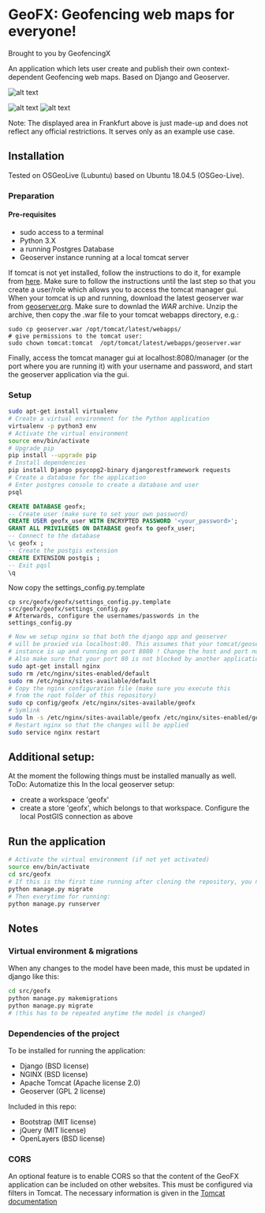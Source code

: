 # GeoFX: Geofencing web maps for everyone!
Brought to you by GeofencingX

An application which lets user create and publish their own context-dependent Geofencing web maps. Based on Django and Geoserver.

![alt text](https://raw.githubusercontent.com/HsKA-OSGIS/GeoFX/main/img/geofx_screenshot3.PNG)

![alt text](https://raw.githubusercontent.com/HsKA-OSGIS/GeoFX/main/img/geofx_screenshot1.PNG)
![alt text](https://raw.githubusercontent.com/HsKA-OSGIS/GeoFX/main/img/geofx_screenshot2.PNG)

Note: The displayed area in Frankfurt above is just made-up and does not reflect any official restrictions. It serves only as an example use case.

## Installation
Tested on OSGeoLive (Lubuntu) based on Ubuntu 18.04.5 (OSGeo-Live).

### Preparation
#### Pre-requisites
- sudo access to a terminal
- Python 3.X
- a running Postgres Database
- Geoserver instance running at a local tomcat server

If tomcat is not yet installed, follow the instructions to do it, for example from [here](https://linuxize.com/post/how-to-install-tomcat-9-on-ubuntu-18-04/). Make sure to follow the instructions until the last step so that you create a user/role which allows you to access the tomcat manager gui.
When your tomcat is up and running, download the latest geoserver war from [geoserver.org](http://geoserver.org/release/stable/). Make sure to downlad the *WAR* archive. Unzip the archive, then copy the .war file to your tomcat webapps directory, e.g.:

```
sudo cp geoserver.war /opt/tomcat/latest/webapps/
# give permissions to the tomcat user:
sudo chown tomcat:tomcat  /opt/tomcat/latest/webapps/geoserver.war
```
Finally, access the tomcat manager gui at localhost:8080/manager (or the port where you are running it) with your username and password, and start the geoserver application via the gui.


### Setup
```bash
sudo apt-get install virtualenv
# Create a virtual environment for the Python application
virtualenv -p python3 env
# Activate the virtual environment
source env/bin/activate
# Upgrade pip
pip install --upgrade pip
# Install dependencies
pip install Django psycopg2-binary djangorestframework requests
# Create a database for the application
# Enter postgres console to create a database and user
psql
```

```SQL
CREATE DATABASE geofx;
-- Create user (make sure to set your own password)
CREATE USER geofx_user WITH ENCRYPTED PASSWORD '<your_password>';
GRANT ALL PRIVILEGES ON DATABASE geofx to geofx_user;
-- Connect to the database
\c geofx ;
-- Create the postgis extension
CREATE EXTENSION postgis ;
-- Exit pqsl
\q
```

Now copy the settings_config.py.template
```
cp src/geofx/geofx/settings_config.py.template src/geofx/geofx/settings_config.py
# Afterwards, configure the usernames/passwords in the settings_config.py
```

```bash
# Now we setup nginx so that both the django app and geoserver
# will be proxied via localhost:80. This assumes that your tomcat/geoserver
# instance is up and running on port 8080 ! Change the host and port numbers if necessary.
# Also make sure that your port 80 is not blocked by another application.
sudo apt-get install nginx
sudo rm /etc/nginx/sites-enabled/default
sudo rm /etc/nginx/sites-available/default
# Copy the nginx configuration file (make sure you execute this
# from the root folder of this repository)
sudo cp config/geofx /etc/nginx/sites-available/geofx
# Symlink
sudo ln -s /etc/nginx/sites-available/geofx /etc/nginx/sites-enabled/geofx
# Restart nginx so that the changes will be applied
sudo service nginx restart
```

## Additional setup:
At the moment the following things must be installed manually as well. ToDo: Automatize this
In the local geoserver setup:
- create a workspace 'geofx'
- create a store 'geofx', which belongs to that workspace. Configure the local PostGIS connection as above

## Run the application
```bash
# Activate the virtual environment (if not yet activated)
source env/bin/activate
cd src/geofx
# If this is the first time running after cloning the repository, you need to do
python manage.py migrate
# Then everytime for running:
python manage.py runserver
```

## Notes

### Virtual environment & migrations

When any changes to the model have been made, this must be updated in django like this:
```bash
cd src/geofx
python manage.py makemigrations
python manage.py migrate
# (this has to be repeated anytime the model is changed)
```

### Dependencies of the project

To be installed for running the application:
- Django (BSD license)
- NGINX (BSD license)
- Apache Tomcat (Apache license 2.0)
- Geoserver (GPL 2 license)

Included in this repo:
- Bootstrap (MIT license)
- jQuery (MIT license)
- OpenLayers (BSD license)


### CORS

An optional feature is to enable CORS so that the content of the GeoFX application can be included on other websites.
This must be configured via filters in Tomcat. The necessary information is given in the [Tomcat documentation](https://tomcat.apache.org/tomcat-9.0-doc/config/filter.html#CORS_Filter)

